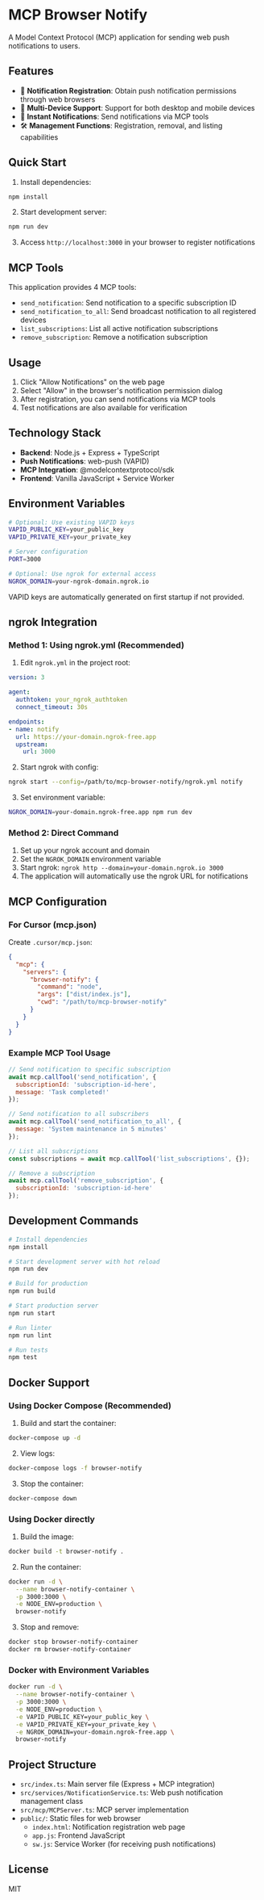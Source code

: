 # MCP Browser Notify

A Model Context Protocol (MCP) application for sending web push notifications to users.

## Features

- 🔔 **Notification Registration**: Obtain push notification permissions through web browsers
- 📱 **Multi-Device Support**: Support for both desktop and mobile devices  
- 🚀 **Instant Notifications**: Send notifications via MCP tools
- 🛠️ **Management Functions**: Registration, removal, and listing capabilities

## Quick Start

1. Install dependencies:
```bash
npm install
```

2. Start development server:
```bash
npm run dev
```

3. Access `http://localhost:3000` in your browser to register notifications

## MCP Tools

This application provides 4 MCP tools:

- `send_notification`: Send notification to a specific subscription ID
- `send_notification_to_all`: Send broadcast notification to all registered devices
- `list_subscriptions`: List all active notification subscriptions
- `remove_subscription`: Remove a notification subscription

## Usage

1. Click "Allow Notifications" on the web page
2. Select "Allow" in the browser's notification permission dialog
3. After registration, you can send notifications via MCP tools
4. Test notifications are also available for verification

## Technology Stack

- **Backend**: Node.js + Express + TypeScript
- **Push Notifications**: web-push (VAPID)
- **MCP Integration**: @modelcontextprotocol/sdk
- **Frontend**: Vanilla JavaScript + Service Worker

## Environment Variables

```bash
# Optional: Use existing VAPID keys
VAPID_PUBLIC_KEY=your_public_key
VAPID_PRIVATE_KEY=your_private_key

# Server configuration
PORT=3000

# Optional: Use ngrok for external access
NGROK_DOMAIN=your-ngrok-domain.ngrok.io
```

VAPID keys are automatically generated on first startup if not provided.

## ngrok Integration

### Method 1: Using ngrok.yml (Recommended)

1. Edit `ngrok.yml` in the project root:
```yaml
version: 3

agent:
  authtoken: your_ngrok_authtoken
  connect_timeout: 30s

endpoints:
- name: notify
  url: https://your-domain.ngrok-free.app
  upstream:
    url: 3000
```

2. Start ngrok with config:
```bash
ngrok start --config=/path/to/mcp-browser-notify/ngrok.yml notify
```

3. Set environment variable:
```bash
NGROK_DOMAIN=your-domain.ngrok-free.app npm run dev
```

### Method 2: Direct Command

1. Set up your ngrok account and domain
2. Set the `NGROK_DOMAIN` environment variable
3. Start ngrok: `ngrok http --domain=your-domain.ngrok.io 3000`
4. The application will automatically use the ngrok URL for notifications

## MCP Configuration

### For Cursor (mcp.json)

Create `.cursor/mcp.json`:

```json
{
  "mcp": {
    "servers": {
      "browser-notify": {
        "command": "node",
        "args": ["dist/index.js"],
        "cwd": "/path/to/mcp-browser-notify"
      }
    }
  }
}
```

### Example MCP Tool Usage

```javascript
// Send notification to specific subscription
await mcp.callTool('send_notification', {
  subscriptionId: 'subscription-id-here',
  message: 'Task completed!'
});

// Send notification to all subscribers
await mcp.callTool('send_notification_to_all', {
  message: 'System maintenance in 5 minutes'
});

// List all subscriptions
const subscriptions = await mcp.callTool('list_subscriptions', {});

// Remove a subscription
await mcp.callTool('remove_subscription', {
  subscriptionId: 'subscription-id-here'
});
```

## Development Commands

```bash
# Install dependencies
npm install

# Start development server with hot reload
npm run dev

# Build for production
npm run build

# Start production server
npm run start

# Run linter
npm run lint

# Run tests
npm test
```

## Docker Support

### Using Docker Compose (Recommended)

1. Build and start the container:
```bash
docker-compose up -d
```

2. View logs:
```bash
docker-compose logs -f browser-notify
```

3. Stop the container:
```bash
docker-compose down
```

### Using Docker directly

1. Build the image:
```bash
docker build -t browser-notify .
```

2. Run the container:
```bash
docker run -d \
  --name browser-notify-container \
  -p 3000:3000 \
  -e NODE_ENV=production \
  browser-notify
```

3. Stop and remove:
```bash
docker stop browser-notify-container
docker rm browser-notify-container
```

### Docker with Environment Variables

```bash
docker run -d \
  --name browser-notify-container \
  -p 3000:3000 \
  -e NODE_ENV=production \
  -e VAPID_PUBLIC_KEY=your_public_key \
  -e VAPID_PRIVATE_KEY=your_private_key \
  -e NGROK_DOMAIN=your-domain.ngrok-free.app \
  browser-notify
```

## Project Structure

- `src/index.ts`: Main server file (Express + MCP integration)
- `src/services/NotificationService.ts`: Web push notification management class
- `src/mcp/MCPServer.ts`: MCP server implementation
- `public/`: Static files for web browser
  - `index.html`: Notification registration web page
  - `app.js`: Frontend JavaScript
  - `sw.js`: Service Worker (for receiving push notifications)

## License

MIT